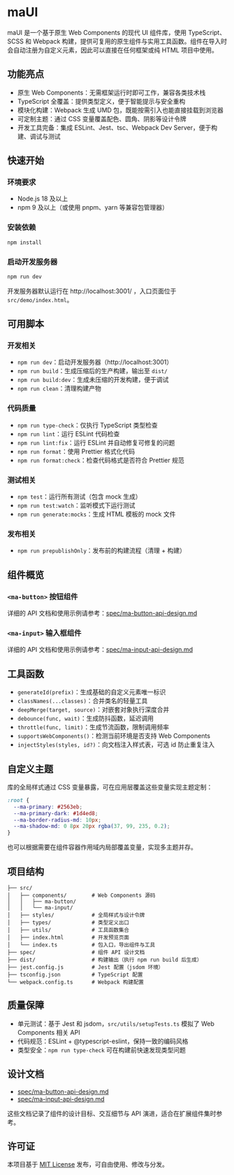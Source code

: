 # maUI

maUI 是一个基于原生 Web Components 的现代 UI 组件库，使用 TypeScript、SCSS 和 Webpack 构建，提供可复用的原生组件与实用工具函数。组件在导入时会自动注册为自定义元素，因此可以直接在任何框架或纯 HTML 项目中使用。

## 功能亮点

- 原生 Web Components：无需框架运行时即可工作，兼容各类技术栈
- TypeScript 全覆盖：提供类型定义，便于智能提示与安全重构
- 模块化构建：Webpack 生成 UMD 包，既能按需引入也能直接挂载到浏览器
- 可定制主题：通过 CSS 变量覆盖配色、圆角、阴影等设计令牌
- 开发工具完备：集成 ESLint、Jest、tsc、Webpack Dev Server，便于构建、调试与测试

## 快速开始

### 环境要求

- Node.js 18 及以上
- npm 9 及以上（或使用 pnpm、yarn 等兼容包管理器）

### 安装依赖

```bash
npm install
```

### 启动开发服务器

```bash
npm run dev
```

开发服务器默认运行在 http://localhost:3001/ ，入口页面位于 `src/demo/index.html`。

## 可用脚本

### 开发相关

- `npm run dev`：启动开发服务器（http://localhost:3001）
- `npm run build`：生成压缩后的生产构建，输出至 `dist/`
- `npm run build:dev`：生成未压缩的开发构建，便于调试
- `npm run clean`：清理构建产物

### 代码质量

- `npm run type-check`：仅执行 TypeScript 类型检查
- `npm run lint`：运行 ESLint 代码检查
- `npm run lint:fix`：运行 ESLint 并自动修复可修复的问题
- `npm run format`：使用 Prettier 格式化代码
- `npm run format:check`：检查代码格式是否符合 Prettier 规范

### 测试相关

- `npm test`：运行所有测试（包含 mock 生成）
- `npm run test:watch`：监听模式下运行测试
- `npm run generate:mocks`：生成 HTML 模板的 mock 文件

### 发布相关

- `npm run prepublishOnly`：发布前的构建流程（清理 + 构建）

## 组件概览

### `<ma-button>` 按钮组件
详细的 API 文档和使用示例请参考：[spec/ma-button-api-design.md](spec/ma-button-api-design.md)

### `<ma-input>` 输入框组件
详细的 API 文档和使用示例请参考：[spec/ma-input-api-design.md](spec/ma-input-api-design.md)

## 工具函数

- `generateId(prefix)`：生成基础的自定义元素唯一标识
- `classNames(...classes)`：合并类名的轻量工具
- `deepMerge(target, source)`：对嵌套对象执行深度合并
- `debounce(func, wait)`：生成防抖函数，延迟调用
- `throttle(func, limit)`：生成节流函数，限制调用频率
- `supportsWebComponents()`：检测当前环境是否支持 Web Components
- `injectStyles(styles, id?)`：向文档注入样式表，可选 id 防止重复注入

## 自定义主题

库的全局样式通过 CSS 变量暴露，可在应用层覆盖这些变量实现主题定制：

```css
:root {
  --ma-primary: #2563eb;
  --ma-primary-dark: #1d4ed8;
  --ma-border-radius-md: 10px;
  --ma-shadow-md: 0 8px 20px rgba(37, 99, 235, 0.2);
}
```

也可以根据需要在组件容器作用域内局部覆盖变量，实现多主题并存。

## 项目结构

```text
├── src/
│   ├── components/        # Web Components 源码
│   │   ├── ma-button/
│   │   └── ma-input/
│   ├── styles/            # 全局样式与设计令牌
│   ├── types/             # 类型定义出口
│   ├── utils/             # 工具函数集合
│   ├── index.html         # 开发预览页面
│   └── index.ts           # 包入口，导出组件与工具
├── spec/                  # 组件 API 设计文档
├── dist/                  # 构建输出（执行 npm run build 后生成）
├── jest.config.js         # Jest 配置（jsdom 环境）
├── tsconfig.json          # TypeScript 配置
└── webpack.config.ts      # Webpack 构建配置
```

## 质量保障

- 单元测试：基于 Jest 和 jsdom，`src/utils/setupTests.ts` 模拟了 Web Components 相关 API
- 代码规范：ESLint + @typescript-eslint，保持一致的编码风格
- 类型安全：`npm run type-check` 可在构建前快速发现类型问题

## 设计文档

- [spec/ma-button-api-design.md](spec/ma-button-api-design.md)
- [spec/ma-input-api-design.md](spec/ma-input-api-design.md)

这些文档记录了组件的设计目标、交互细节与 API 演进，适合在扩展组件集时参考。

## 许可证

本项目基于 [MIT License](LICENSE) 发布，可自由使用、修改与分发。

